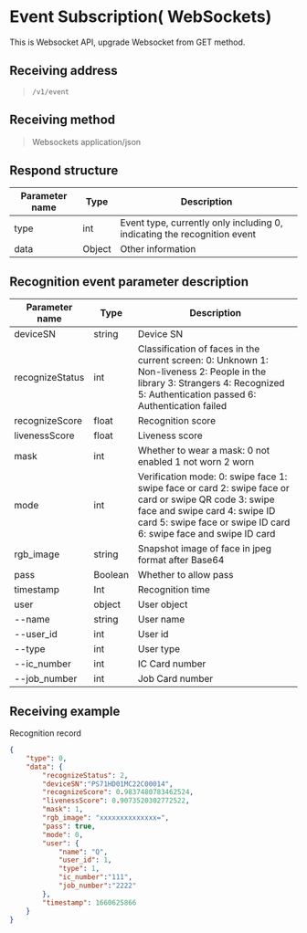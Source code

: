 # Event Subscription( WebSockets)

This is  Websocket API, upgrade Websocket from GET method.

## Receiving address

> `​/v1​/event`

## Receiving method

> Websockets application/json

## Respond structure

| Parameter name | Type   | Description                                                  |
| -------------- | ------ | ------------------------------------------------------------ |
| type     | int    | Event type, currently only including 0, indicating the recognition event |
| data       | Object | Other information                                            |


## Recognition event parameter description

| Parameter name  | Type    | Description                                                  |
| --------------- | ------- | ------------------------------------------------------------ |
| deviceSN        | string  | Device SN                                                    |
| recognizeStatus | int     | Classification of faces in the current screen: 0: Unknown 1: Non-liveness 2: People in the library 3: Strangers 4: Recognized 5: Authentication passed 6: Authentication failed |
| recognizeScore  | float   | Recognition score                                            |
| livenessScore   | float   | Liveness score                                               |
| mask            | int     | Whether to wear a mask: 0 not enabled 1 not worn 2 worn      |
| mode            | int     | Verification mode: 0: swipe face 1: swipe face or card 2: swipe face or card or swipe QR code 3: swipe face and swipe card 4: swipe ID card 5: swipe face or swipe ID card 6: swipe face and swipe ID card |
| rgb_image   | string  | Snapshot image of face in jpeg format after Base64           |
| pass            | Boolean | Whether to allow pass                                        |
| timestamp       | Int     | Recognition time                                             |
| user            | object  | User object                                                  |
| --name          | string  | User name                                                    |
| --user_id       | int     | User id                                                      |
| --type          | int     | User type                                                    |
| --ic_number          | int     | IC Card number                                                   |
| --job_number          | int     | Job Card number                                                    |


## Receiving example

Recognition record

```json
{
    "type": 0,
    "data": {
        "recognizeStatus": 2,
        "deviceSN":"PS71HD01MC22C00014",
        "recognizeScore": 0.9837480783462524,
        "livenessScore": 0.9073520302772522,
        "mask": 1,
        "rgb_image": "xxxxxxxxxxxxxx=",
        "pass": true,
        "mode": 0,
        "user": {
            "name": "Q",
            "user_id": 1,
            "type": 1,
            "ic_number":"111",
            "job_number":"2222"
        },
        "timestamp": 1660625866
    }
}
```


